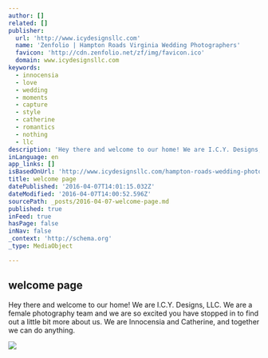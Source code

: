 ```yaml
---
author: []
related: []
publisher:
  url: 'http://www.icydesignsllc.com'
  name: 'Zenfolio | Hampton Roads Virginia Wedding Photographers'
  favicon: 'http://cdn.zenfolio.net/zf/img/favicon.ico'
  domain: www.icydesignsllc.com
keywords:
  - innocensia
  - love
  - wedding
  - moments
  - capture
  - style
  - catherine
  - romantics
  - nothing
  - llc
description: 'Hey there and welcome to our home! We are I.C.Y. Designs, LLC. We are a female photography team and we are so excited you have stopped in to find out a little bit more about us. We are Innocensia and Catherine, and together we can do anything.'
inLanguage: en
app_links: []
isBasedOnUrl: 'http://www.icydesignsllc.com/hampton-roads-wedding-photography/about'
title: welcome page
datePublished: '2016-04-07T14:01:15.032Z'
dateModified: '2016-04-07T14:00:52.596Z'
sourcePath: _posts/2016-04-07-welcome-page.md
published: true
inFeed: true
hasPage: false
inNav: false
_context: 'http://schema.org'
_type: MediaObject

---
```

<article style=""><h1>welcome page</h1><p>Hey there and welcome to our home! We are I.C.Y. Designs, LLC. We are a female photography team and we are so excited you have stopped in to find out a little bit more about us. We are Innocensia and Catherine, and together we can do anything.</p><img src="http://www.icydesignsllc.com/img/s3/v42/p1730117679-4.jpg" /></article>